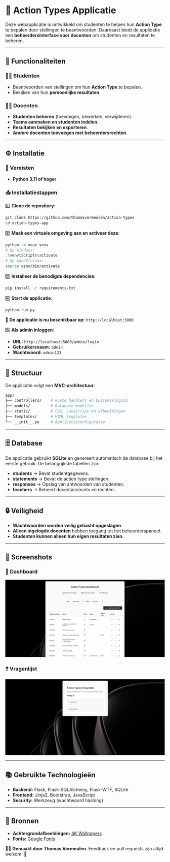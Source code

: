 # 🚀 Action Types Applicatie

Deze webapplicatie is ontwikkeld om studenten te helpen hun **Action Type** te bepalen door stellingen te beantwoorden. Daarnaast biedt de applicatie een **beheerdersinterface voor docenten** om studenten en resultaten te beheren.

---

## 📌 Functionaliteiten

### 👩‍🎓 Studenten
- Beantwoorden van stellingen om hun **Action Type** te bepalen.
- Bekijken van hun **persoonlijke resultaten**.

### 🧑‍🏫 Docenten
- **Studenten beheren** (toevoegen, bewerken, verwijderen).
- **Teams aanmaken en studenten indelen**.
- **Resultaten bekijken en exporteren**.
- **Andere docenten toevoegen met beheerdersrechten**.

---

## ⚙️ Installatie

### 🔧 Vereisten
- **Python 3.11 of hoger**

### 📥 Installatiestappen

1️⃣ **Clone de repository**:
```bash
git clone https://github.com/thomasvermeulen/action-types
cd action-types-app
```

2️⃣ **Maak een virtuele omgeving aan en activeer deze**:
```bash
python -m venv venv
# Op Windows:
.\venv\Scripts\activate
# Op macOS/Linux:
source venv/bin/activate
```

3️⃣ **Installeer de benodigde dependencies**:
```bash
pip install -r requirements.txt
```

4️⃣ **Start de applicatie**:
```bash
python run.py
```
📌 **De applicatie is nu beschikbaar op:** `http://localhost:5000`

5️⃣ **Als admin inloggen**:
- **URL:** `http://localhost:5000/admin/login`
- **Gebruikersnaam:** `admin`
- **Wachtwoord:** `admin123`

---

## 📁 Structuur

De applicatie volgt een **MVC-architectuur**:
```bash
app/
├── controllers/    # Route handlers en businesslogica
├── models/         # Database modellen
├── static/         # CSS, JavaScript en afbeeldingen
├── templates/      # HTML templates
└── __init__.py     # Applicatieconfiguratie
```

---

## 🗄️ Database
De applicatie gebruikt **SQLite** en genereert automatisch de database bij het eerste gebruik. De belangrijkste tabellen zijn:

- **students** → Bevat studentgegevens.
- **statements** → Bevat de action type stellingen.
- **responses** → Opslag van antwoorden van studenten.
- **teachers** → Beheert docentaccounts en rechten.

---

## 🔒 Veiligheid
- **Wachtwoorden worden veilig gehasht opgeslagen**.
- **Alleen ingelogde docenten** hebben toegang tot het beheerderspaneel.
- **Studenten kunnen alleen hun eigen resultaten zien**.

---

## 📸 Screenshots

### 🎯 Dashboard
![Dashboard](app/static/images/screenshot_dashboard.png)

### ❓ Vragenlijst
![Questions](app/static/images/screenshot_questions.png)

---

## 📚 Gebruikte Technologieën

- **Backend:** Flask, Flask-SQLAlchemy, Flask-WTF, SQLite
- **Frontend:** Jinja2, Bootstrap, JavaScript
- **Security:** Werkzeug (wachtwoord hashing)

---

## 📖 Bronnen

- **Achtergrondafbeeldingen:** [4K Wallpapers](https://4kwallpapers.com/)
- **Fonts:** [Google Fonts](https://fonts.google.com/)

👨‍💻 **Gemaakt door Thomas Vermeulen**. Feedback en pull requests zijn altijd welkom! 🚀

